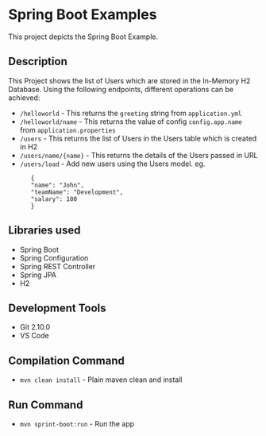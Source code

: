 # Spring Boot Examples

 This project depicts the Spring Boot Example.

## Description

This Project shows the list of Users which are stored in the In-Memory H2 Database.
Using the following endpoints, different operations can be achieved:
 - `/helloworld` - This returns the `greeting` string from `application.yml`
 - `/helloworld/name` - This returns the value of config `config.app.name` from `application.properties`
 - `/users` - This returns the list of Users in the Users table which is created in H2
 - `/users/name/{name}` - This returns the details of the Users passed in URL
 - `/users/load` - Add new users using the Users model. 
    eg.
     ```
        {
        "name": "John",
        "teamName": "Development",
        "salary": 100
        } 

## Libraries used
 - Spring Boot
 - Spring Configuration
 - Spring REST Controller
 - Spring JPA
 - H2 
 
## Development Tools
 - Git 2.10.0
 - VS Code
 
## Compilation Command
 - `mvn clean install` - Plain maven clean and install
 
## Run Command
- `mvn sprint-boot:run` - Run the app
